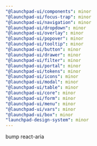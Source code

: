 ```yaml
---
"@launchpad-ui/components": minor
"@launchpad-ui/focus-trap": minor
"@launchpad-ui/navigation": minor
"@launchpad-ui/dropdown": minor
"@launchpad-ui/overlay": minor
"@launchpad-ui/popover": minor
"@launchpad-ui/tooltip": minor
"@launchpad-ui/button": minor
"@launchpad-ui/drawer": minor
"@launchpad-ui/filter": minor
"@launchpad-ui/portal": minor
"@launchpad-ui/tokens": minor
"@launchpad-ui/icons": minor
"@launchpad-ui/modal": minor
"@launchpad-ui/table": minor
"@launchpad-ui/core": minor
"@launchpad-ui/form": minor
"@launchpad-ui/menu": minor
"@launchpad-ui/vars": minor
"@launchpad-ui/box": minor
"launchpad-design-system": minor
---
```


bump react-aria
